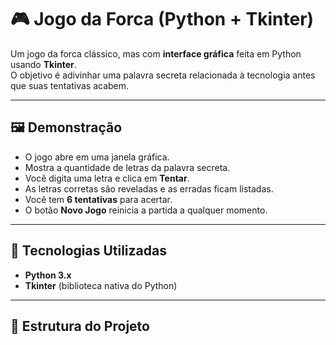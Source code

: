 # 🎮 Jogo da Forca (Python + Tkinter)

Um jogo da forca clássico, mas com **interface gráfica** feita em Python usando **Tkinter**.  
O objetivo é adivinhar uma palavra secreta relacionada à tecnologia antes que suas tentativas acabem.  

---

## 🖼️ Demonstração
- O jogo abre em uma janela gráfica.  
- Mostra a quantidade de letras da palavra secreta.  
- Você digita uma letra e clica em **Tentar**.  
- As letras corretas são reveladas e as erradas ficam listadas.  
- Você tem **6 tentativas** para acertar.  
- O botão **Novo Jogo** reinicia a partida a qualquer momento.  

---

## 🚀 Tecnologias Utilizadas
- **Python 3.x**  
- **Tkinter** (biblioteca nativa do Python)  

---

## 📂 Estrutura do Projeto
